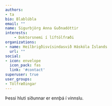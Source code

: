 ```yaml
---
authors:
- ta
bio: Blablúbla
email: ""
name: Sigurbjörg Anna Guðnadóttir
interests:
    - Doktorsnemi í líftölfræði
organizations:
- name: Heilbrigðisvísindasvið Háskóla Íslands
  url: ""
social:
- icon: envelope
  icon_pack: fas
  link: '#contact'
superuser: true
user_groups:
- Tölfræðingar
---
```


Þessi hluti síðunnar er ennþá í vinnslu.
